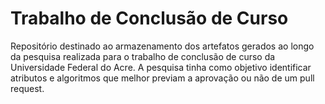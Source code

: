 # Trabalho de Conclusão de Curso

Repositório destinado ao armazenamento dos artefatos gerados ao longo da pesquisa realizada para o trabalho de conclusão de curso da Universidade Federal do Acre. A pesquisa tinha como objetivo identificar atributos e algoritmos que melhor previam a aprovação ou não de um pull request.
